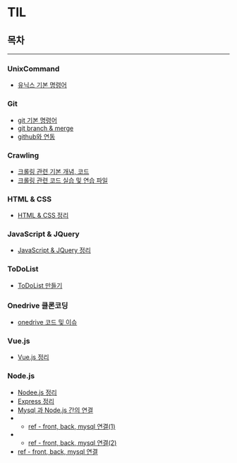 # TIL
## 목차
---
### UnixCommand
* [유닉스 기본 명령어](https://github.com/jsw6872/TIL/blob/main/unix_command/unix_basic_command.md)
### Git
*  [git 기본 명령어](https://github.com/jsw6872/TIL/blob/main/git/git_basic_command.md)
*  [git branch & merge](https://github.com/jsw6872/TIL/blob/main/git/branch_merge.md)
*  [github와 연동](https://github.com/jsw6872/TIL/blob/main/git/github_command.md)

### Crawling
* [크롤링 관련 기본 개념, 코드](https://github.com/jsw6872/TIL/blob/main/crawling_python_web/crawling%EC%A0%95%EB%A6%AC.md)
* [크롤링 관련 코드 실습 및 연습 파일](https://github.com/jsw6872/TIL/tree/main/crawling_python_web/code_practice)

### HTML & CSS
* [HTML & CSS 정리](https://github.com/jsw6872/TIL/tree/main/HTML_CSS)

### JavaScript & JQuery
* [JavaScript & JQuery 정리](https://github.com/jsw6872/TIL/tree/main/JS_JQ)

### ToDoList
* [ToDoList 만들기](https://github.com/jsw6872/TIL/tree/main/ToDOList)

### Onedrive 클론코딩
* [onedrive 코드 및 이슈](https://github.com/jsw6872/TIL/tree/main/onedrive)

### Vue.js
* [Vue.js 정리](https://github.com/jsw6872/TIL/tree/main/Vue.js)

### Node.js
* [Nodee.js 정리](https://github.com/jsw6872/TIL/blob/main/Node.js/NodeJS_summary.md)  
* [Express 정리](https://github.com/jsw6872/TIL/blob/main/Node.js/express.md)
* [Mysql 과 Node.js 간의 연결](https://github.com/jsw6872/TIL/blob/main/Node.js/mysql_connect.md)
* * [ref - front, back, mysql 연결(1)](https://medium.com/hivelab-dev/vue-express-mysql-part1-98f68408d444)
* * [ref - front, back, mysql 연결(2)](https://medium.com/hivelab-dev/vue-express-mysql-part2-6d8fc0e497de)
* [ref - front, back, mysql 연결](https://marshmello.tistory.com/65?category=1158454)